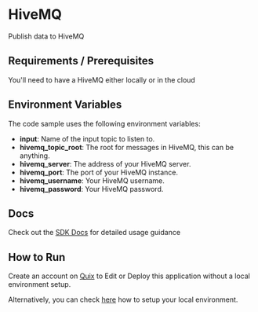 # HiveMQ

Publish data to HiveMQ

## Requirements / Prerequisites

You'll need to have a HiveMQ either locally or in the cloud

## Environment Variables

The code sample uses the following environment variables:

- **input**: Name of the input topic to listen to.
- **hivemq_topic_root**: The root for messages in HiveMQ, this can be anything.
- **hivemq_server**: The address of your HiveMQ server.
- **hivemq_port**: The port of your HiveMQ instance.
- **hivemq_username**: Your HiveMQ username.
- **hivemq_password**: Your HiveMQ password.

## Docs

Check out the [SDK Docs](https://quix.ai/docs/sdk/introduction.html) for detailed usage guidance

## How to Run
Create an account on [Quix](https://portal.platform.quix.ai/self-sign-up?xlink=github) to Edit or Deploy this application without a local environment setup.

Alternatively, you can check [here](https://quix.ai/docs/sdk/python-setup.html) how to setup your local environment.